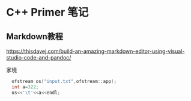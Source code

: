 # C++ Primer 笔记

## Markdown教程

<https://thisdavej.com/build-an-amazing-markdown-editor-using-visual-studio-code-and-pandoc/>

家境

```C++
  ofstream os("input.txt",ofstream::app);
  int a=322;
  os<<'\t'<<a<<endl;
```


